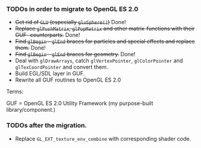 ### TODOs in order to migrate to OpenGL ES 2.0

* ~~Get rid of `GLU` (especially `gluSphere()`)~~ Done!
* ~~Replace `glPushMatrix`, `glPopMatrix` and other matrix-functions with their GUF- counterparts.~~ Done!
* ~~Find `glBegin` - `glEnd` braces for particles and special effects and replace them.~~ Done!
* ~~Find `glBegin` - `glEnd` braces for geometry.~~ Done!
* Deal with `glDrawArrays`, catch `glVertexPointer`, `glColorPointer` and `glTexCoordPointer` and convert them.
* Build EGL/SDL layer in GUF.
* Rewrite all GUF routines to OpenGL ES 2.0

Terms:

GUF = OpenGL ES 2.0 Utility Framework (my purpose-built library/component.)

### TODOs after the migration.

* Replace `GL_EXT_texture_env_combine` with corresponding shader code.